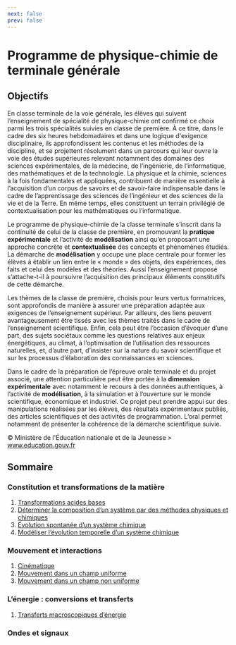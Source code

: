 ```yaml
---
next: false
prev: false
---
```


# Programme de physique-chimie de terminale générale

## Objectifs

En classe terminale de la voie générale, les élèves qui suivent l’enseignement de spécialité de physique-chimie ont confirmé ce choix parmi les trois spécialités suivies en classe de première. À ce titre, dans le cadre des six heures hebdomadaires et dans une logique d'exigence disciplinaire, ils approfondissent les contenus et les méthodes de la discipline, et se projettent résolument dans un parcours qui leur ouvre la voie des études supérieures relevant notamment des domaines des sciences expérimentales, de la médecine, de l’ingénierie, de l’informatique, des mathématiques et de la technologie. La physique et la chimie, sciences à la fois fondamentales et appliquées, contribuent de manière essentielle à l’acquisition d’un corpus de savoirs et de savoir-faire indispensable dans le cadre de l’apprentissage des sciences de l’ingénieur et des sciences de la vie et de la Terre. En même temps, elles constituent un terrain privilégié de contextualisation pour les mathématiques ou l’informatique.

Le programme de physique-chimie de la classe terminale s’inscrit dans la continuité de celui de la classe de première, en promouvant la **pratique expérimentale** et l’activité de **modélisation** ainsi qu’en proposant une approche concrète et **contextualisée** des concepts et phénomènes étudiés. La démarche de **modélisation** y occupe une place centrale pour former les élèves à établir un lien entre le « monde » des objets, des expériences, des faits et celui des modèles et des théories. Aussi l’enseignement proposé s’attache-t-il à poursuivre l’acquisition des principaux éléments constitutifs de cette démarche.

Les thèmes de la classe de première, choisis pour leurs vertus formatrices, sont approfondis de manière à assurer une préparation adaptée aux exigences de l’enseignement supérieur. Par ailleurs, des liens peuvent avantageusement être tissés avec les thèmes traités dans le cadre de l’enseignement scientifique. Enfin, cela peut être l’occasion d’évoquer d’une part, des sujets sociétaux comme les questions relatives aux enjeux énergétiques, au climat, à l’optimisation de l’utilisation des ressources naturelles, et, d’autre part, d’insister sur la nature du savoir scientifique et sur les processus d’élaboration des connaissances en sciences.

Dans le cadre de la préparation de l’épreuve orale terminale et du projet associé, une attention particulière peut être portée à la **dimension expérimentale** avec notamment le recours à des données authentiques, à l’activité de **modélisation**, à la simulation et à l’ouverture sur le monde scientifique, économique et industriel. Ce projet peut prendre appui sur des manipulations réalisées par les élèves, des résultats expérimentaux publiés, des articles scientifiques et des activités de programmation. L’oral permet notamment de présenter la cohérence de la démarche scientifique suivie.

© Ministère de l'Éducation nationale et de la Jeunesse > www.education.gouv.fr

## Sommaire

### Constitution et transformations de la matière

1. [Transformations acides bases](./composition-et-transformation/transformations-acides-bases/index.md)
2. [Déterminer la composition d’un système par des méthodes physiques et chimiques](./composition-et-transformation/determiner-la-composition/index.md)
3. [Évolution spontanée d’un système chimique](./composition-et-transformation/evolution-spontanee/index.md)
4. [Modéliser l’évolution temporelle d’un système chimique](./composition-et-transformation/evolution-temporelle/index.md)

### Mouvement et interactions

1. [Cinématique](./mouvement-et-interactions/cinematique/index.md)
2. [Mouvement dans un champ uniforme](./mouvement-et-interactions/champ-uniforme/index.md)
3. [Mouvement dans un champ non uniforme](./mouvement-et-interactions/champ-non-uniforme/index.md)

### L’énergie : conversions et transferts

1. [Transferts macroscopiques d’énergie](./energie-conversions-et-transferts/thermodynamique/index.md)

### Ondes et signaux
